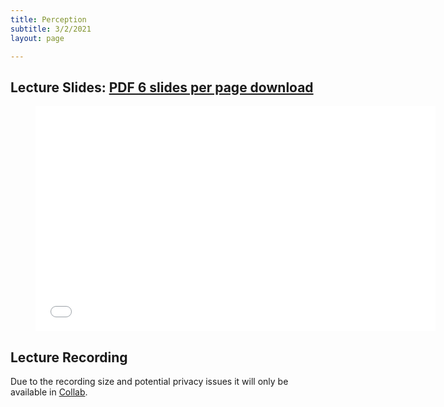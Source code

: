 ```yaml
---
title: Perception
subtitle: 3/2/2021
layout: page

---
```


## Lecture Slides: [PDF 6 slides per page download](../perception_slides.pdf)

<figure class="image is-16by9">
    <iframe class="has-ratio" frameborder="0" scrolling="yes" width="640" height="360"
        src="../perception_slides.pdf">
    </iframe>
</figure>


## Lecture Recording

Due to the recording size and potential privacy issues it will only be available in [Collab](https://collab.its.virginia.edu/portal).
